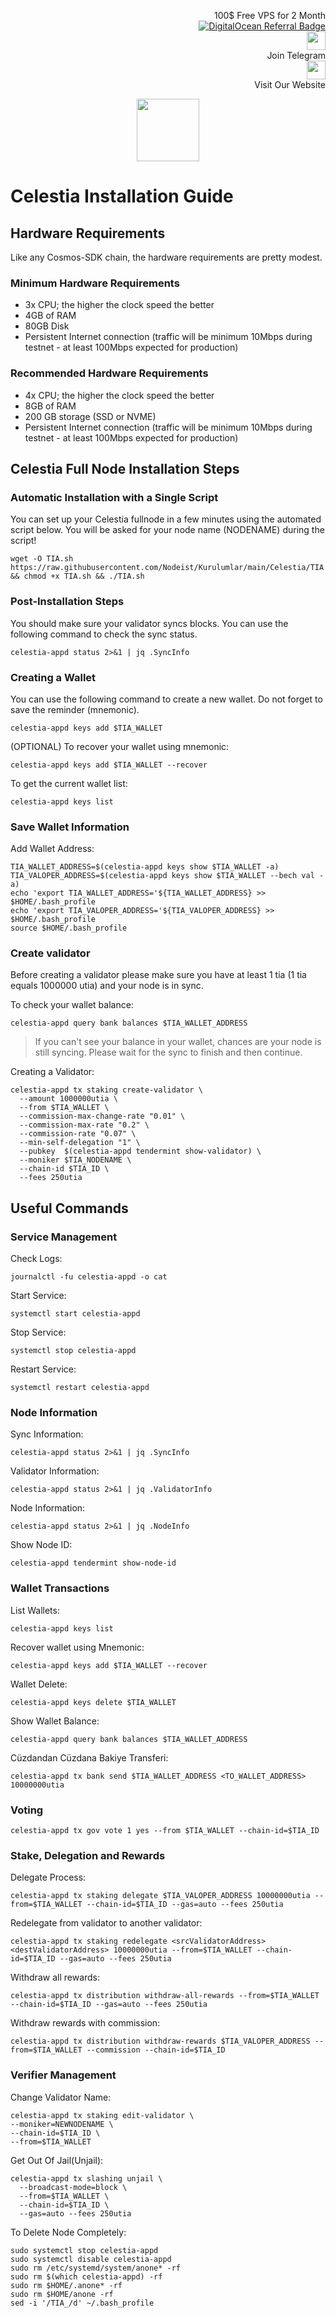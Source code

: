 <p style="font-size:14px" align="right">
 100$ Free VPS for 2 Month <br>
 <a target="_blank" href="https://www.digitalocean.com/?refcode=410c988c8b3e&utm_campaign=Referral_Invite&utm_medium=Referral_Program&utm_source=badge"><img src="https://web-platforms.sfo2.cdn.digitaloceanspaces.com/WWW/Badge%201.svg" alt="DigitalOcean Referral Badge" /></a></br>
 <a href="https://t.me/nodeistt" target="_blank"><img src="https://github.com/Nodeist/Testnet_Kurulumlar/blob/fee87fe32609c1704206721b9fb16e4c5de75a96/telegramlogo.png" width="30"/></a><br>Join Telegram<br>
<a href="https://nodeist.site/" target="_blank"><img src="https://raw.githubusercontent.com/Nodeist/Testnet_Kurulumlar/main/logo.png" width="30"/></a><br> Visit Our Website
</p>



<p align="center">
  <img height="100" src="https://i.hizliresim.com/cdpen5h.png">
</p>

# Celestia Installation Guide
## Hardware Requirements
Like any Cosmos-SDK chain, the hardware requirements are pretty modest.

### Minimum Hardware Requirements
  - 3x CPU; the higher the clock speed the better
  - 4GB of RAM
  - 80GB Disk
  - Persistent Internet connection (traffic will be minimum 10Mbps during testnet - at least 100Mbps expected for production)

### Recommended Hardware Requirements
  - 4x CPU; the higher the clock speed the better
  - 8GB of RAM
  - 200 GB storage (SSD or NVME)
  - Persistent Internet connection (traffic will be minimum 10Mbps during testnet - at least 100Mbps expected for production)

## Celestia Full Node Installation Steps
### Automatic Installation with a Single Script
You can set up your Celestia fullnode in a few minutes using the automated script below.
You will be asked for your node name (NODENAME) during the script!

```
wget -O TIA.sh https://raw.githubusercontent.com/Nodeist/Kurulumlar/main/Celestia/TIA && chmod +x TIA.sh && ./TIA.sh
```

### Post-Installation Steps

You should make sure your validator syncs blocks.
You can use the following command to check the sync status.
```
celestia-appd status 2>&1 | jq .SyncInfo
```

### Creating a Wallet
You can use the following command to create a new wallet. Do not forget to save the reminder (mnemonic).
```
celestia-appd keys add $TIA_WALLET
```

(OPTIONAL) To recover your wallet using mnemonic:
```
celestia-appd keys add $TIA_WALLET --recover
```

To get the current wallet list:
```
celestia-appd keys list
```

### Save Wallet Information
Add Wallet Address:
```
TIA_WALLET_ADDRESS=$(celestia-appd keys show $TIA_WALLET -a)
TIA_VALOPER_ADDRESS=$(celestia-appd keys show $TIA_WALLET --bech val -a)
echo 'export TIA_WALLET_ADDRESS='${TIA_WALLET_ADDRESS} >> $HOME/.bash_profile
echo 'export TIA_VALOPER_ADDRESS='${TIA_VALOPER_ADDRESS} >> $HOME/.bash_profile
source $HOME/.bash_profile
```


### Create validator
Before creating a validator please make sure you have at least 1 tia (1 tia equals 1000000 utia) and your node is in sync.

To check your wallet balance:
```
celestia-appd query bank balances $TIA_WALLET_ADDRESS
```
> If you can't see your balance in your wallet, chances are your node is still syncing. Please wait for the sync to finish and then continue.

Creating a Validator:
```
celestia-appd tx staking create-validator \
  --amount 1000000utia \
  --from $TIA_WALLET \
  --commission-max-change-rate "0.01" \
  --commission-max-rate "0.2" \
  --commission-rate "0.07" \
  --min-self-delegation "1" \
  --pubkey  $(celestia-appd tendermint show-validator) \
  --moniker $TIA_NODENAME \
  --chain-id $TIA_ID \
  --fees 250utia
```



## Useful Commands
### Service Management
Check Logs:
```
journalctl -fu celestia-appd -o cat
```

Start Service:
```
systemctl start celestia-appd
```

Stop Service:
```
systemctl stop celestia-appd
```

Restart Service:
```
systemctl restart celestia-appd
```

### Node Information
Sync Information:
```
celestia-appd status 2>&1 | jq .SyncInfo
```

Validator Information:
```
celestia-appd status 2>&1 | jq .ValidatorInfo
```

Node Information:
```
celestia-appd status 2>&1 | jq .NodeInfo
```

Show Node ID:
```
celestia-appd tendermint show-node-id
```

### Wallet Transactions
List Wallets:
```
celestia-appd keys list
```

Recover wallet using Mnemonic:
```
celestia-appd keys add $TIA_WALLET --recover
```

Wallet Delete:
```
celestia-appd keys delete $TIA_WALLET
```

Show Wallet Balance:
```
celestia-appd query bank balances $TIA_WALLET_ADDRESS
```

Cüzdandan Cüzdana Bakiye Transferi:
```
celestia-appd tx bank send $TIA_WALLET_ADDRESS <TO_WALLET_ADDRESS> 10000000utia
```

### Voting
```
celestia-appd tx gov vote 1 yes --from $TIA_WALLET --chain-id=$TIA_ID
```

### Stake, Delegation and Rewards
Delegate Process:
```
celestia-appd tx staking delegate $TIA_VALOPER_ADDRESS 10000000utia --from=$TIA_WALLET --chain-id=$TIA_ID --gas=auto --fees 250utia
```

Redelegate from validator to another validator:
```
celestia-appd tx staking redelegate <srcValidatorAddress> <destValidatorAddress> 10000000utia --from=$TIA_WALLET --chain-id=$TIA_ID --gas=auto --fees 250utia
```

Withdraw all rewards:
```
celestia-appd tx distribution withdraw-all-rewards --from=$TIA_WALLET --chain-id=$TIA_ID --gas=auto --fees 250utia
```

Withdraw rewards with commission:
```
celestia-appd tx distribution withdraw-rewards $TIA_VALOPER_ADDRESS --from=$TIA_WALLET --commission --chain-id=$TIA_ID
```

### Verifier Management
Change Validator Name:
```
celestia-appd tx staking edit-validator \
--moniker=NEWNODENAME \
--chain-id=$TIA_ID \
--from=$TIA_WALLET
```

Get Out Of Jail(Unjail): 
```
celestia-appd tx slashing unjail \
  --broadcast-mode=block \
  --from=$TIA_WALLET \
  --chain-id=$TIA_ID \
  --gas=auto --fees 250utia
```

To Delete Node Completely:
```
sudo systemctl stop celestia-appd
sudo systemctl disable celestia-appd
sudo rm /etc/systemd/system/anone* -rf
sudo rm $(which celestia-appd) -rf
sudo rm $HOME/.anone* -rf
sudo rm $HOME/anone -rf
sed -i '/TIA_/d' ~/.bash_profile
```
